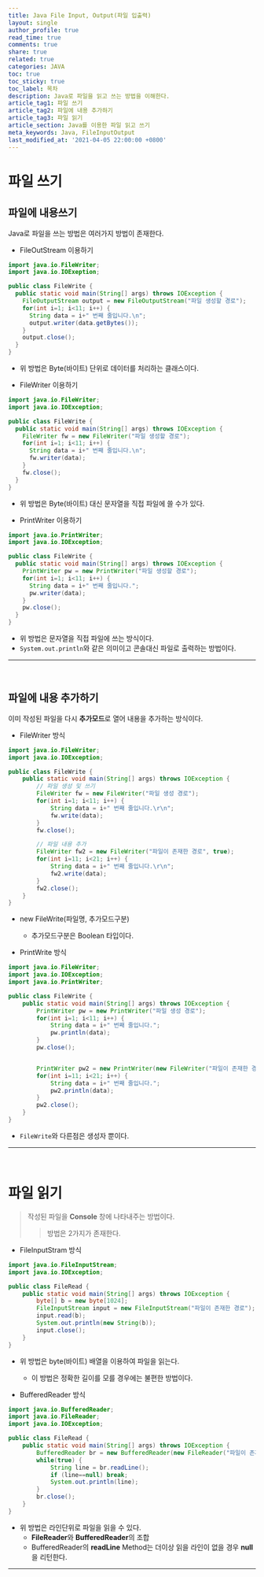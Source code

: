 ```yaml
---
title: Java File Input, Output(파일 입출력)
layout: single
author_profile: true
read_time: true
comments: true
share: true
related: true
categories: JAVA
toc: true
toc_sticky: true
toc_label: 목차
description: Java로 파일을 읽고 쓰는 방법을 이해한다.
article_tag1: 파일 쓰기
article_tag2: 파일에 내용 추가하기
article_tag3: 파일 읽기
article_section: Java를 이용한 파일 읽고 쓰기
meta_keywords: Java, FileInputOutput
last_modified_at: '2021-04-05 22:00:00 +0800'
---
```


# 파일 쓰기

## 파일에 내용쓰기
Java로 파일을 쓰는 방법은 여러가지 방법이 존재한다. <br>
- FileOutStream 이용하기 <br>

``` java
import java.io.FileWriter;
import java.io.IOExeption;

public class FileWrite {
  public static void main(String[] args) throws IOException {
    FileOutputStream output = new FileOutputStream("파일 생성할 경로");
    for(int i=1; i<11; i++) {
      String data = i+" 번째 줄입니다.\n";
      output.writer(data.getBytes());
    }
    output.close();
  }
}
```
- 위 방법은 Byte(바이트) 단위로 데이터를 처리하는 클래스이다. <br>


- FileWriter 이용하기 <br>

``` java
import java.io.FileWriter;
import java.io.IOException;

public class FileWrite {
  public static void main(String[] args) throws IOException {
    FileWriter fw = new FileWriter("파일 생성할 경로");
    for(int i=1; i<11; i++) {
      String data = i+" 번째 줄입니다.\n";
      fw.writer(data);
    }
    fw.close();
  }
}
```
- 위 방법은 Byte(바이트) 대신 문자열을 직접 파일에 쓸 수가 있다. <br>


- PrintWriter 이용하기 <br>

```java
import java.io.PrintWriter;
import java.io.IOException;

public class FileWrite {
  public static void main(String[] args) throws IOException {
    PrintWriter pw = new PrintWriter("파일 생성할 경로");
    for(int i=1; i<11; i++) {
      String data = i+" 번째 줄입니다.";
      pw.writer(data);
    }
    pw.close();
  }
}
```
- 위 방법은 문자열을 직접 파일에 쓰는 방식이다.
- `System.out.println`와 같은 의미이고 콘솔대신 파일로 출력하는 방법이다.

---
<br>

## 파일에 내용 추가하기

이미 작성된 파일을 다시 **추가모드**로 열어 내용을 추가하는 방식이다. <br>

- FileWriter 방식 <br>

``` java
import java.io.FileWriter;
import java.io.IOException;

public class FileWrite {
    public static void main(String[] args) throws IOException {
        // 파일 생성 및 쓰기
        FileWriter fw = new FileWriter("파일 생성 경로");
        for(int i=1; i<11; i++) {
            String data = i+" 번째 줄입니다.\r\n";
            fw.write(data);
        }
        fw.close();

        // 파일 내용 추가
        FileWriter fw2 = new FileWriter("파일이 존재한 경로", true);
        for(int i=11; i<21; i++) {
            String data = i+" 번째 줄입니다.\r\n";
            fw2.write(data);
        }
        fw2.close();
    }
}
```
- new FileWrite(파일명, 추가모드구분)
  - 추가모드구분은 Boolean 타입이다. <br>

- PrintWrite 방식 <br>

``` java
import java.io.FileWriter;
import java.io.IOException;
import java.io.PrintWriter;

public class FileWrite {
    public static void main(String[] args) throws IOException {
        PrintWriter pw = new PrintWriter("파일 생성 경로");
        for(int i=1; i<11; i++) {
            String data = i+" 번째 줄입니다.";
            pw.println(data);
        }
        pw.close();


        PrintWriter pw2 = new PrintWriter(new FileWriter("파일이 존재한 경로", true));
        for(int i=11; i<21; i++) {
            String data = i+" 번째 줄입니다.";
            pw2.println(data);
        }
        pw2.close();
    }
}
```
- `FileWrite`와 다른점은 생성자 뿐이다.

---
<br>

# 파일 읽기

> 작성된 파일을 **Console** 창에 나타내주는 방법이다.
>> 방법은 2가지가 존재한다. <br>


- FileInputStram 방식 <br>

``` java
import java.io.FileInputStream;
import java.io.IOException;

public class FileRead {
    public static void main(String[] args) throws IOException {
        byte[] b = new byte[1024];
        FileInputStream input = new FileInputStream("파일이 존재한 경로");
        input.read(b);
        System.out.println(new String(b));
        input.close();
    }
}
```
- 위 방법은 byte(바이트) 배열을 이용하여 파일을 읽는다.
  - 이 방법은 정확한 길이를 모를 경우에는 불편한 방법이다. <br>

- BufferedReader 방식 <br>

``` java
import java.io.BufferedReader;
import java.io.FileReader;
import java.io.IOException;

public class FileRead {
    public static void main(String[] args) throws IOException {
        BufferedReader br = new BufferedReader(new FileReader("파일이 존재한 경로"));
        while(true) {
            String line = br.readLine();
            if (line==null) break;
            System.out.println(line);
        }
        br.close();
    }
}
```
- 위 방법은 라인단위로 파일을 읽을 수 있다.
  - **FileReader**와 **BufferedReader**의 조합
  - BufferedReader의 **readLine** Method는 더이상 읽을 라인이 없을 경우 **null**을 리턴한다.

---
